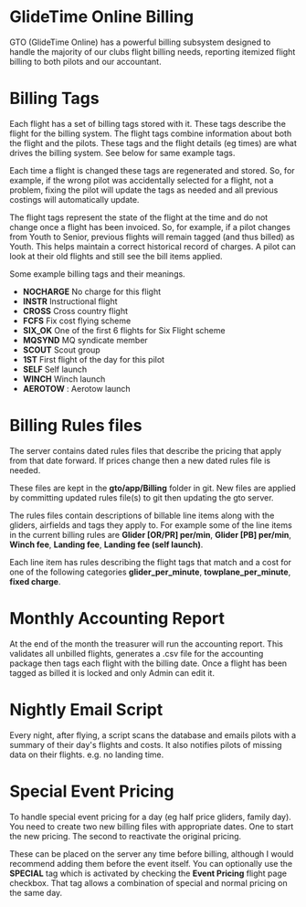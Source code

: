 # GlideTime Online Billing
GTO (GlideTime Online) has a powerful billing subsystem designed to handle the majority of our clubs flight billing needs,  reporting itemized flight billing to both pilots and our accountant.

# Billing Tags
Each flight has a set of billing tags stored with it.  These tags describe the flight for the billing system.  The flight tags combine information about both the flight and the pilots.  These tags and the flight details (eg times) are what drives the billing system.  See below for same example tags.

Each time a flight is changed these tags are regenerated and stored.  So, for example, if the wrong pilot was accidentally selected for a flight, not a problem, fixing the pilot will update the tags as needed and all previous costings will automatically update.

The flight tags represent the state of the flight at the time and do not change once a flight has been invoiced.  So, for example,  if a pilot changes from Youth to Senior, previous flights will remain tagged (and thus billed) as Youth.  This helps maintain a correct historical record of charges.  A pilot can look at their old flights and still see the bill items applied.
 
Some example billing tags and their meanings.

- **NOCHARGE** No charge for this flight
- **INSTR** Instructional flight
- **CROSS** Cross country flight
- **FCFS** Fix cost flying scheme
- **SIX_OK** One of the first 6 flights for Six Flight scheme
- **MQSYND** MQ syndicate member
- **SCOUT** Scout group
- **1ST** First flight of the day for this pilot
- **SELF** Self launch
- **WINCH** Winch launch
- **AEROTOW** : Aerotow launch

# Billing Rules files
The server contains dated rules files that describe the pricing that apply from that date forward.  If prices change then a new dated rules file is needed.

These files are kept in the **gto/app/Billing** folder in git.  New files are applied by committing updated rules file(s) to git then updating the gto server.

The rules files contain descriptions of billable line items along with the gliders, airfields and tags they apply to.  For example some of the line items in the current billing rules are **Glider [OR/PR] per/min**, **Glider [PB] per/min**, **Winch fee**, **Landing fee**, **Landing fee (self launch)**.

Each line item has rules describing the flight tags that match and a cost for one of the following categories **glider_per_minute**, **towplane_per_minute**, **fixed charge**.

# Monthly Accounting Report
At the end of the month the treasurer will run the accounting report.  This validates all unbilled flights, generates a .csv file for the accounting package then tags each flight with the billing date.  Once a flight has been tagged as billed it is locked and only Admin can edit it.

# Nightly Email Script
Every night, after flying, a script scans the database and emails pilots with a summary of their day's flights and costs.  It also notifies pilots of missing data on their flights.  e.g. no landing time. 

# Special Event Pricing
 To handle special event pricing for a day (eg half price gliders, family day). You need to create two new billing files with appropriate dates.  One to start the new pricing.  The second to reactivate the original pricing.

 These can be placed on the server any time before billing, although I would recommend adding them before the event itself.  You can optionally use the **SPECIAL** tag which is activated by checking the **Event Pricing** flight page checkbox.  That tag allows a combination of special and normal pricing on the same day.
